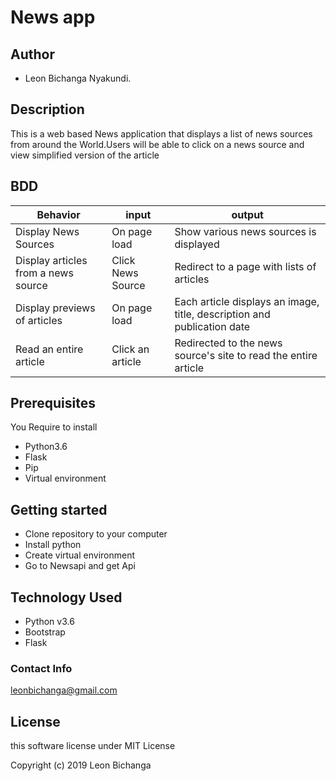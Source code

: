 # News app

## Author

* Leon Bichanga Nyakundi.

## Description

This is a web based News application that displays a list of news sources from around the World.Users will be able to click on a news source and view simplified version of the article

## BDD

| Behavior| input | output |
| -------- | -------- | -------- |
| Display News Sources   | On page load | Show various news sources is displayed |
| Display articles from a news source | Click News Source | Redirect to a page with lists of articles |
| Display previews of articles | On page load | Each article displays an image, title, description and publication date |
| Read an entire article | Click an article | Redirected to the news source's site to read the entire article |

## Prerequisites

You Require to install

* Python3.6
* Flask
* Pip
* Virtual environment

## Getting started

* Clone repository to your computer
* Install python
* Create virtual environment
* Go to Newsapi and get Api

## Technology Used

* Python v3.6
* Bootstrap
* Flask

### Contact Info

leonbichanga@gmail.com

## License

this software license under MIT License

Copyright (c) 2019 Leon Bichanga
